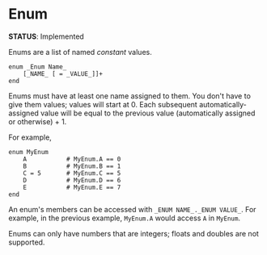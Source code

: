 # Enum
**STATUS**: Implemented

Enums are a list of named _constant_ values. 

    enum _Enum Name_
        [_NAME_ [ = _VALUE_]]+
    end

Enums must have at least one name assigned to them. You don't have to give them values; values will start at 0. Each subsequent automatically-assigned value will be equal to the previous value (automatically assigned or otherwise) + 1. 

For example,

    enum MyEnum
        A           # MyEnum.A == 0 
        B           # MyEnum.B == 1 
        C = 5       # MyEnum.C == 5
        D           # MyEnum.D == 6 
        E           # MyEnum.E == 7
    end 

An enum's members can be accessed with `_ENUM NAME_._ENUM VALUE_`. For example, in the previous example, `MyEnum.A` would access `A` in `MyEnum`. 

Enums can only have numbers that are integers; floats and doubles are not supported. 
